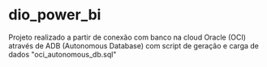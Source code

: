 # dio_power_bi
Projeto realizado a partir de conexão com banco na cloud Oracle (OCI) através de ADB (Autonomous Database) com script de geração e carga de dados "oci_autonomous_db.sql"